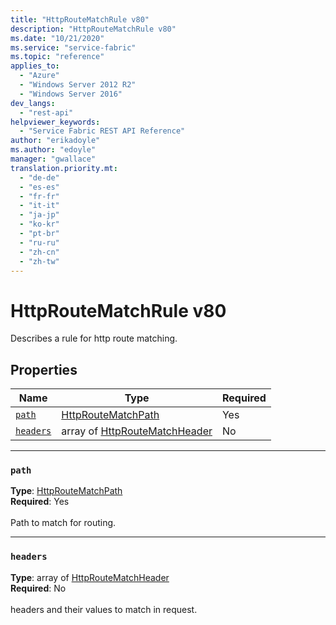 ```yaml
---
title: "HttpRouteMatchRule v80"
description: "HttpRouteMatchRule v80"
ms.date: "10/21/2020"
ms.service: "service-fabric"
ms.topic: "reference"
applies_to: 
  - "Azure"
  - "Windows Server 2012 R2"
  - "Windows Server 2016"
dev_langs: 
  - "rest-api"
helpviewer_keywords: 
  - "Service Fabric REST API Reference"
author: "erikadoyle"
ms.author: "edoyle"
manager: "gwallace"
translation.priority.mt: 
  - "de-de"
  - "es-es"
  - "fr-fr"
  - "it-it"
  - "ja-jp"
  - "ko-kr"
  - "pt-br"
  - "ru-ru"
  - "zh-cn"
  - "zh-tw"
---
```

# HttpRouteMatchRule v80

Describes a rule for http route matching.

## Properties
| Name | Type | Required |
| --- | --- | --- |
| [`path`](#path) | [HttpRouteMatchPath](sfclient-v80-model-httproutematchpath.md) | Yes |
| [`headers`](#headers) | array of [HttpRouteMatchHeader](sfclient-v80-model-httproutematchheader.md) | No |

____
### `path`
__Type__: [HttpRouteMatchPath](sfclient-v80-model-httproutematchpath.md) <br/>
__Required__: Yes<br/>
<br/>
Path to match for routing.

____
### `headers`
__Type__: array of [HttpRouteMatchHeader](sfclient-v80-model-httproutematchheader.md) <br/>
__Required__: No<br/>
<br/>
headers and their values to match in request.
